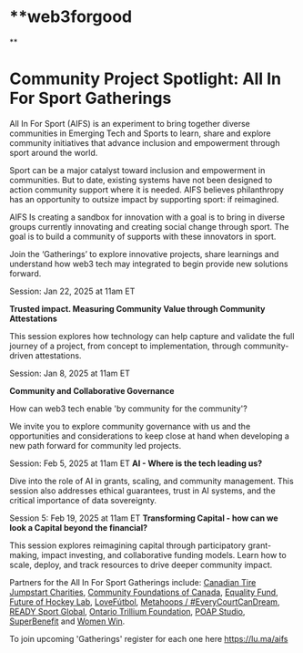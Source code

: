 
# **web3forgood 
**

# **Community Project Spotlight: All In For Sport Gatherings**

[](https://s3.amazonaws.com/charm.public/user-content/f4f5e962-adcb-415f-b995-f1f32ee80a22/5b02087c-38ad-47bd-8f6e-b4fa19ae61ed/87b4b717-bc89-4253-9234-4104dfd52e8b.png)

All In For Sport (AIFS) is an experiment to bring together diverse communities in Emerging Tech and Sports to learn, share and explore community initiatives that advance inclusion and empowerment through sport around the world.

Sport can be a major catalyst toward inclusion and empowerment in communities. But to date, existing systems have not been designed to action community support where it is needed. AIFS believes philanthropy has an opportunity to outsize impact by supporting sport: if reimagined. 

AIFS Is creating a sandbox for innovation with a goal is to bring in diverse groups currently innovating and creating social change through sport. The goal is to build a community of supports with these innovators in sport.


Join the ‘Gatherings’ to explore innovative projects, share learnings and understand how web3 tech may integrated to begin provide new solutions forward.

Session: Jan 22, 2025 at 11am ET

**Trusted impact. Measuring Community Value through Community Attestations** 

This session explores how technology can help capture and validate the full journey of a project, from concept to implementation, through community-driven attestations.


Session: Jan 8, 2025 at 11am ET

**Community and Collaborative Governance**

How can web3 tech enable 'by community for the community'?

​We invite you to explore community governance with us and the opportunities and considerations to keep close at hand when developing a new path forward for community led projects.


Session: Feb 5, 2025 at 11am ET
**AI - Where is the tech leading us?**

Dive into the role of AI in grants, scaling, and community management. This session also addresses ethical guarantees, trust in AI systems, and the critical importance of data sovereignty.

Session 5: Feb 19, 2025 at 11am ET
**Transforming Capital - how can we look a Capital beyond the financial?**

This session explores reimagining capital through participatory grant-making, impact investing, and collaborative funding models. Learn how to scale, deploy, and track resources to drive deeper community impact.

Partners for the All In For Sport Gatherings include: [Canadian Tire Jumpstart Charities](https://jumpstart.canadiantire.ca/), [Community Foundations of Canada](https://communityfoundations.ca/), [Equality Fund](https://equalityfund.ca/), [Future of Hockey Lab](https://www.futureofhockeylab.com/), [LoveFútbol](https://www.lovefutbol.org/), [Metahoops / #EveryCourtCanDream](https://www.youtube.com/hashtag/metahoops), [READY Sport Global](https://www.readysportglobal.com/), [Ontario Trillium Foundation](https://otf.ca/), [POAP Studio](https://www.poap.studio/), [SuperBenefit](https://superbenefit.org/) and [Women Win](https://www.womenwin.org/). 


To join upcoming 'Gatherings' register for each one here https://lu.ma/aifs